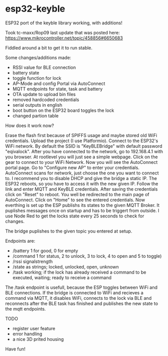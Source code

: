 # esp32-keyble
ESP32 port of the keyble library
working, with additions!

Took tc-maxx/Rop09 last update that was posted here: https://www.mikrocontroller.net/topic/458856#6650683

Fiddled around a bit to get it to run stable.

Some changes/additions made:

- RSSI value for BLE connection
- battery state
- toggle function for lock
- AP-Mode and config Portal via AutoConnect
- MQTT endpoints for state, task and battery 
- OTA update to upload bin files
- removed hardcoded credentials
- serial outputs in english
- boot button on the ESP32 board toggles the lock
- changed partion table

How does it work now?

Erase the flash first because of SPIFFS usage and maybe stored old WiFi credentials.
Upload the project (I use Platformio).
Connect to the ESP32's WiFi network.
By default the SSID is "KeyBLEBridge" with default password "eqivalock".
After you have connected to the network, go to 192.168.4.1 with you browser.
At rootlevel you will just see a simple webpage.
Click on the gear to connect to your WiFi Network.
Now you will see the AutoConnect portal page.
Go to "Configure new AP" to enter your credentials.
AutoConnect scans for network, just choose the one you want to connect to.
I recommend you to disable DHCP and give the bridge a static IP.
The ESP32 reboots, so you have to access it with the new given IP.
Follow the link and enter MQTT and KeyBLE credentials.
After saving the credentials click on "Reset" to reboot.
You well be redirected to the main page of AutoConnect.
Click on "Home" to see the entered credentials.
Now everthing is set up the ESP publishs its states to the given MQTT Broker.
It puplishes messages once on startup and has to be triggert from outside.
I use Node Red to get the locks state every 25 seconds to check for changes.

The bridge puplishes to the given topic you entered at setup.

Endpoints are:

- /battery 1 for good, 0 for empty
- /command 1 for status, 2 to unlock, 3 to lock, 4 to open and 5 to toggle)
- /rssi signalstrength
- /state as strings; locked, unlocked, open, unknown
- /task working; if the lock has already received a command to be executed, waiting; ready to receive a command

The /task endpoint is usefull, because the ESP toggles between WiFi and BLE connections. If the bridge is connected to WiFi and recieves a command via MQTT, it disables WiFi, connects to the lock via BLE and reconnects after the BLE task has finished and publishes the new state to the mqtt endpoints.

TODO
- register user feature
- error handling
- a nice 3D prited housing

Have fun!







